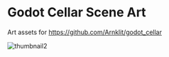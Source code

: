 # Godot Cellar Scene Art
Art assets for https://github.com/Arnklit/godot_cellar

![thumbnail2](https://user-images.githubusercontent.com/4955051/127852522-d1f64668-25bb-496b-a5b9-0b657348f329.jpg)
